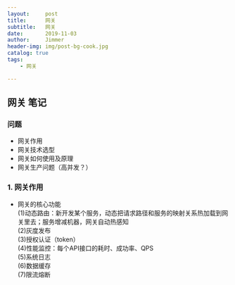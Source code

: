 ```yaml
---
layout:     post
title:      网关
subtitle:   网关
date:       2019-11-03
author:     Jimmer
header-img: img/post-bg-cook.jpg
catalog: true
tags:
    - 网关

---
```


## 网关 笔记

### 问题

- 网关作用
- 网关技术选型
- 网关如何使用及原理
- 网关生产问题（高并发？）

### 1. 网关作用

- 网关的核心功能  
(1)动态路由：新开发某个服务，动态把请求路径和服务的映射关系热加载到网关里去；服务增减机器，网关自动热感知  
(2)灰度发布  
(3)授权认证（token）  
(4)性能监控：每个API接口的耗时、成功率、QPS  
(5)系统日志  
(6)数据缓存  
(7)限流熔断  

